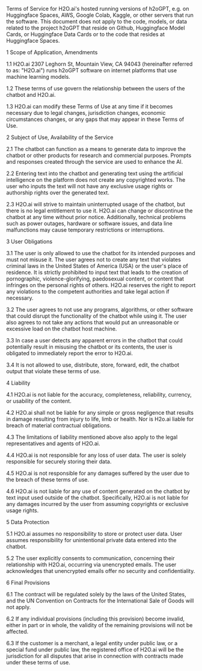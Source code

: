 Terms of Service for H2O.ai's hosted running versions of h2oGPT, e.g. on Huggingface Spaces, AWS, Google Colab, Kaggle, or other servers that run the software.  This document does not apply to the code, models, or data related to the project h2oGPT that reside on Github, Huggingface Model Cards, or Huggingface Data Cards or to the code that resides at Huggingface Spaces.

1
Scope of Application, Amendments

1.1
H2O.ai 2307 Leghorn St, Mountain View, CA 94043 (hereinafter referred to as: "H2O.ai") runs h2oGPT software on internet platforms that use machine learning models.

1.2
These terms of use govern the relationship between the users of the chatbot and H2O.ai.

1.3
H2O.ai can modify these Terms of Use at any time if it becomes necessary due to legal changes, jurisdiction changes, economic circumstances changes, or any gaps that may appear in these Terms of Use.

2
Subject of Use, Availability of the Service

2.1
The chatbot can function as a means to generate data to improve the chatbot or other products for research and commercial purposes. Prompts and responses created through the service are used to enhance the AI.

2.2
Entering text into the chatbot and generating text using the artificial intelligence on the platform does not create any copyrighted works. The user who inputs the text will not have any exclusive usage rights or authorship rights over the generated text.

2.3
H2O.ai will strive to maintain uninterrupted usage of the chatbot, but there is no legal entitlement to use it. H2O.ai can change or discontinue the chatbot at any time without prior notice. Additionally, technical problems such as power outages, hardware or software issues, and data line malfunctions may cause temporary restrictions or interruptions.

3
User Obligations

3.1
The user is only allowed to use the chatbot for its intended purposes and must not misuse it. The user agrees not to create any text that violates criminal laws in the United States of America (USA) or the user's place of residence. It is strictly prohibited to input text that leads to the creation of pornographic, violence-glorifying, paedosexual content, or content that infringes on the personal rights of others. H2O.ai reserves the right to report any violations to the competent authorities and take legal action if necessary.

3.2
The user agrees to not use any programs, algorithms, or other software that could disrupt the functionality of the chatbot while using it. The user also agrees to not take any actions that would put an unreasonable or excessive load on the chatbot host machine.

3.3
In case a user detects any apparent errors in the chatbot that could potentially result in misusing the chatbot or its contents, the user is obligated to immediately report the error to H2O.ai.

3.4
It is not allowed to use, distribute, store, forward, edit, the chatbot output that violate these terms of use.

4
Liability

4.1
H2O.ai is not liable for the accuracy, completeness, reliability, currency, or usability of the content.

4.2
H2O.ai shall not be liable for any simple or gross negligence that results in damage resulting from injury to life, limb or health.  Nor is H2o.ai liable for breach of material contractual obligations.

4.3
The limitations of liability mentioned above also apply to the legal representatives and agents of H2O.ai.

4.4
H2O.ai is not responsible for any loss of user data. The user is solely responsible for securely storing their data.

4.5
H2O.ai is not responsible for any damages suffered by the user due to the breach of these terms of use.

4.6
H2O.ai is not liable for any use of content generated on the chatbot by text input used outside of the chatbot. Specifically, H2O.ai is not liable for any damages incurred by the user from assuming copyrights or exclusive usage rights.

5
Data Protection

5.1
H2O.ai assumes no responsibility to store or protect user data.  User assumes responsibility for unintentional private data entered into the chatbot.

5.2
The user explicitly consents to communication, concerning their relationship with H2O.ai, occurring via unencrypted emails. The user acknowledges that unencrypted emails offer no security and confidentiality.

6
Final Provisions

6.1
The contract will be regulated solely by the laws of the United States, and the UN Convention on Contracts for the International Sale of Goods will not apply.

6.2
If any individual provisions (including this provision) become invalid, either in part or in whole, the validity of the remaining provisions will not be affected.

6.3
If the customer is a merchant, a legal entity under public law, or a special fund under public law, the registered office of H2O.ai will be the jurisdiction for all disputes that arise in connection with contracts made under these terms of use.
